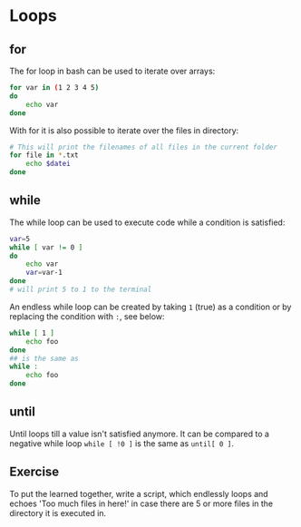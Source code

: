 # Loops

## for
The for loop in bash can be used to iterate over arrays:

``` bash
for var in (1 2 3 4 5)
do 
    echo var
done
```

With for it is also possible to iterate over the files in directory:

``` bash
# This will print the filenames of all files in the current folder
for file in *.txt
    echo $datei
done
```

## while

The while loop can be used to execute code while a condition is satisfied:
``` bash
var=5
while [ var != 0 ]
do
    echo var
    var=var-1
done
# will print 5 to 1 to the terminal
```

An endless while loop can be created by taking `1` (true) as a condition or by replacing the condition with `:`, see below:

``` bash
while [ 1 ]
    echo foo
done
## is the same as
while :
    echo foo
done
```
## until
Until loops till a value isn't satisfied anymore. It can be compared to a negative while loop `while [ !0 ]` is the same as `until[ 0 ]`.

## Exercise
To put the learned together, write a script, which endlessly loops and echoes 'Too much files in here!' in case there are 5 or more files in the directory it is executed in.